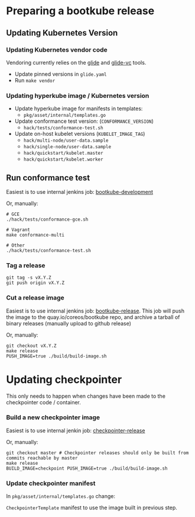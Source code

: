# Preparing a bootkube release

## Updating Kubernetes Version

### Updating Kubernetes vendor code

Vendoring currently relies on the [glide](https://github.com/Masterminds/glide) and [glide-vc](https://github.com/sgotti/glide-vc) tools.

- Update pinned versions in `glide.yaml`
- Run `make vendor`

### Updating hyperkube image / Kubernetes version

- Update hyperkube image for manifests in templates:
    - `pkg/asset/internal/templates.go`
- Update conformance test version: (`CONFORMANCE_VERSION`)
    -  `hack/tests/conformance-test.sh`
- Update on-host kubelet versions (`KUBELET_IMAGE_TAG`)
    - `hack/multi-node/user-data.sample`
    - `hack/single-node/user-data.sample`
    - `hack/quickstart/kubelet.master`
    - `hack/quickstart/kubelet.worker`

## Run conformance test

Easiest is to use internal jenkins job: [bootkube-development](https://jenkins.coreos.systems/job/bootkube-development/)

Or, manually:

```
# GCE
./hack/tests/conformance-gce.sh
```

```
# Vagrant
make conformance-multi
```

```
# Other
./hack/tests/conformance-test.sh
```

### Tag a release

```
git tag -s vX.Y.Z
git push origin vX.Y.Z
```

### Cut a release image

Easiest is to use internal jenkins job: [bootkube-release](https://jenkins.coreos.systems/view/Kubernetes/job/bootkube-release/).
This job will push the image to the quay.io/coreos/bootkube repo, and archive a tarball of binary releases (manually upload to github release)

Or, manually:

```
git checkout vX.Y.Z
make release
PUSH_IMAGE=true ./build/build-image.sh
```

# Updating checkpointer

This only needs to happen when changes have been made to the checkpointer code / container.

### Build a new checkpointer image

Easiest is to use internal jenkin job: [checkpointer-release](https://jenkins.coreos.systems/view/Kubernetes/job/checkpointer-release/)

Or, manually:

```
git checkout master # Checkpointer releases should only be built from commits reachable by master
make release
BUILD_IMAGE=checkpoint PUSH_IMAGE=true ./build/build-image.sh
```

### Update checkpointer manifest

In `pkg/asset/internal/templates.go` change:

`CheckpointerTemplate` manifest to use the image built in previous step.

